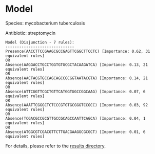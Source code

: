 
# Model

Species: mycobacterium tuberculosis

Antibiotic: streptomycin

```
Model (Disjunction - 7 rules):
------------------------------
Presence(AACCTTCCGAAGCGCCGAGTTCGGCTTCCTC) [Importance: 0.62, 31 equivalent rules]
OR
Absence(AAGGACCTGCCTGGTGTGCGCTACAAGATCA) [Importance: 0.13, 21 equivalent rules]
OR
Absence(AACTACGTGCCAGCAGCCGCGGTAATACGTA) [Importance: 0.14, 21 equivalent rules]
OR
Absence(ATTCGGTTCGCTGTTCATGGTGGCCGGCAAG) [Importance: 0.07, 6 equivalent rules]
OR
Absence(AAATTCGGGCTCTCCCGTGTGCGGGTCCGCC) [Importance: 0.03, 92 equivalent rules]
OR
Absence(TCGACGCCGCGTTGCCGCAGCCAATTCAGCA) [Importance: 0.04, 1 equivalent rules]
OR
Absence(ATGGCGTCGACGTTCTTGACGAAGGCGCGCT) [Importance: 0.01, 6 equivalent rules]

```

For details, please refer to the [results directory](../../../../../results/scm_b/mycobacterium%20tuberculosis/streptomycin/repeat_5/).


